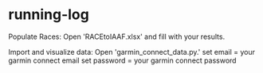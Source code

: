 # running-log
Populate Races: 
Open 'RACEtoIAAF.xlsx' and fill with your results. 

Import and visualize data: 
Open 'garmin_connect_data.py.'
set email = your garmin connect email
set password = your garmin connect password 
